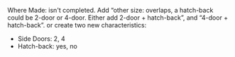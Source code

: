 Where Made: isn't completed. Add “other size: overlaps, a hatch-back could be 2-door or 4-door. 
Either add 2-door + hatch-back”, and “4-door + hatch-back”. or create two new characteristics:
* Side Doors: 2, 4
* Hatch-back: yes, no
